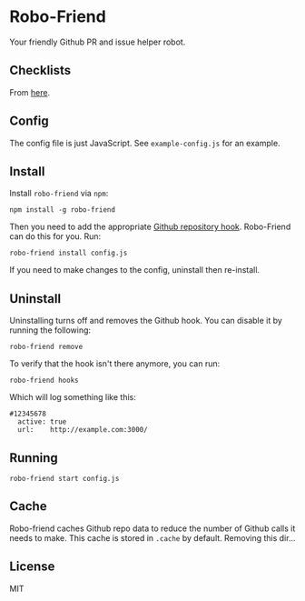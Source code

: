 # Robo-Friend

Your friendly Github PR and issue helper robot.

## Checklists
From [here](https://docs.google.com/document/d/1dqYHFJAm90Ok6QdMU9fsGPF9pTLU_gpdQZrNXA5TMAI/edit#heading=h.7lptxm5s9at9).

## Config

The config file is just JavaScript.
See `example-config.js` for an example.

## Install

Install `robo-friend` via `npm`:

```shell
npm install -g robo-friend
```

Then you need to add the appropriate [Github repository hook](http://developer.github.com/v3/repos/hooks/).
Robo-Friend can do this for you.
Run:

```shell
robo-friend install config.js
```

If you need to make changes to the config, uninstall then re-install.

## Uninstall

Uninstalling turns off and removes the Github hook.
You can disable it by running the following:

```shell
robo-friend remove
```

To verify that the hook isn't there anymore, you can run:

```shell
robo-friend hooks
```

Which will log something like this:

```
#12345678
  active: true
  url:    http://example.com:3000/
```

## Running

```shell
robo-friend start config.js
```

## Cache

Robo-friend caches Github repo data to reduce the number of Github calls it needs to make.
This cache is stored in `.cache` by default. Removing this dir...

## License
MIT
